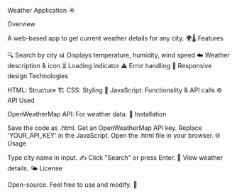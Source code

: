 Weather Application ☀️

Overview

A web-based app to get current weather details for any city. 🌍🌡️
Features

🔍 Search by city
📊 Displays temperature, humidity, wind speed
☁️ Weather description & icon
⏳ Loading indicator
⚠️ Error handling
📱 Responsive design
Technologies

HTML: Structure 🏗️
CSS: Styling 🎨
JavaScript: Functionality & API calls ⚙️
API Used

OpenWeatherMap API: For weather data. 🔑
Installation

Save the code as .html.
Get an OpenWeatherMap API key.
Replace 'YOUR_API_KEY' in the JavaScript.
Open the .html file in your browser. 🌐
Usage

Type city name in input. ✍️
Click "Search" or press Enter. 🚀
View weather details. 🌤️
License

Open-source. Feel free to use and modify. 📜


